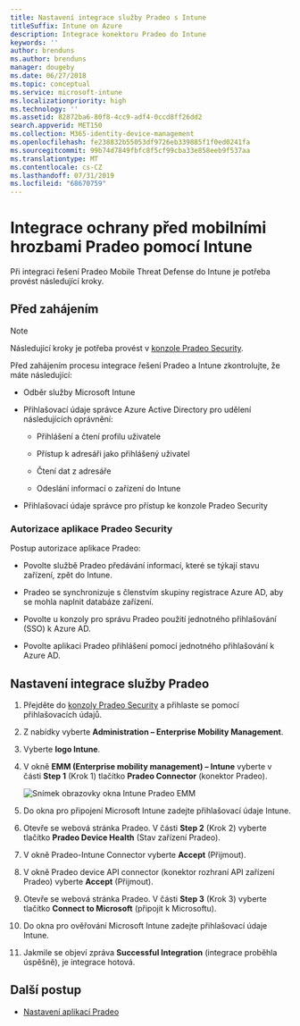 ```yaml
---
title: Nastavení integrace služby Pradeo s Intune
titleSuffix: Intune on Azure
description: Integrace konektoru Pradeo do Intune
keywords: ''
author: brenduns
ms.author: brenduns
manager: dougeby
ms.date: 06/27/2018
ms.topic: conceptual
ms.service: microsoft-intune
ms.localizationpriority: high
ms.technology: ''
ms.assetid: 82872ba6-80f8-4cc9-adf4-0ccd8ff26dd2
search.appverid: MET150
ms.collection: M365-identity-device-management
ms.openlocfilehash: fe238832b55053df9726eb339885f1f0ed0241fa
ms.sourcegitcommit: 99b74d7849fbfc8f5cf99cba33e858eeb9f537aa
ms.translationtype: MT
ms.contentlocale: cs-CZ
ms.lasthandoff: 07/31/2019
ms.locfileid: "68670759"
---
```

# <a name="integrate-pradeo-mobile-threat-defense-with-intune"></a>Integrace ochrany před mobilními hrozbami Pradeo pomocí Intune

Při integraci řešení Pradeo Mobile Threat Defense do Intune je potřeba provést následující kroky.

## <a name="before-you-begin"></a>Před zahájením

> [!NOTE]
> Následující kroky je potřeba provést v [konzole Pradeo Security](https://www.apps-security.com).

Před zahájením procesu integrace řešení Pradeo a Intune zkontrolujte, že máte následující:

- Odběr služby Microsoft Intune

- Přihlašovací údaje správce Azure Active Directory pro udělení následujících oprávnění:

  - Přihlášení a čtení profilu uživatele

  - Přístup k adresáři jako přihlášený uživatel

  - Čtení dat z adresáře

  - Odeslání informací o zařízení do Intune

- Přihlašovací údaje správce pro přístup ke konzole Pradeo Security

### <a name="pradeo-app-authorization"></a>Autorizace aplikace Pradeo Security

Postup autorizace aplikace Pradeo:

- Povolte službě Pradeo předávání informací, které se týkají stavu zařízení, zpět do Intune.

- Pradeo se synchronizuje s členstvím skupiny registrace Azure AD, aby se mohla naplnit databáze zařízení.

- Povolte u konzoly pro správu Pradeo použití jednotného přihlašování (SSO) k Azure AD.

- Povolte aplikaci Pradeo přihlášení pomocí jednotného přihlašování k Azure AD.

## <a name="to-set-up-pradeo-integration"></a>Nastavení integrace služby Pradeo

1. Přejděte do [konzoly Pradeo Security](https://www.apps-security.com) a přihlaste se pomocí přihlašovacích údajů.

2. Z nabídky vyberte **Administration – Enterprise Mobility Management**.

3. Vyberte **logo Intune**.

4. V okně **EMM (Enterprise mobility management) – Intune** vyberte v části **Step 1** (Krok 1) tlačítko **Pradeo Connector** (konektor Pradeo). 

    ![Snímek obrazovky okna Intune Pradeo EMM](./media/pradeo_setup.png)

5. Do okna pro připojení Microsoft Intune zadejte přihlašovací údaje Intune.

5. Otevře se webová stránka Pradeo. V části **Step 2** (Krok 2) vyberte tlačítko **Pradeo Device Health** (Stav zařízení Pradeo).

7. V okně Pradeo-Intune Connector vyberte **Accept** (Přijmout). 

8. V okně Pradeo device API connector (konektor rozhraní API zařízení Pradeo) vyberte **Accept** (Přijmout).

9. Otevře se webová stránka Pradeo. V části **Step 3** (Krok 3) vyberte tlačítko **Connect to Microsoft** (připojit k Microsoftu). 

10. Do okna pro ověřování Microsoft Intune zadejte přihlašovací údaje Intune.

11. Jakmile se objeví zpráva **Successful Integration** (integrace proběhla úspěšně), je integrace hotová.

## <a name="next-steps"></a>Další postup

- [Nastavení aplikací Pradeo](mtd-apps-ios-app-configuration-policy-add-assign.md)
